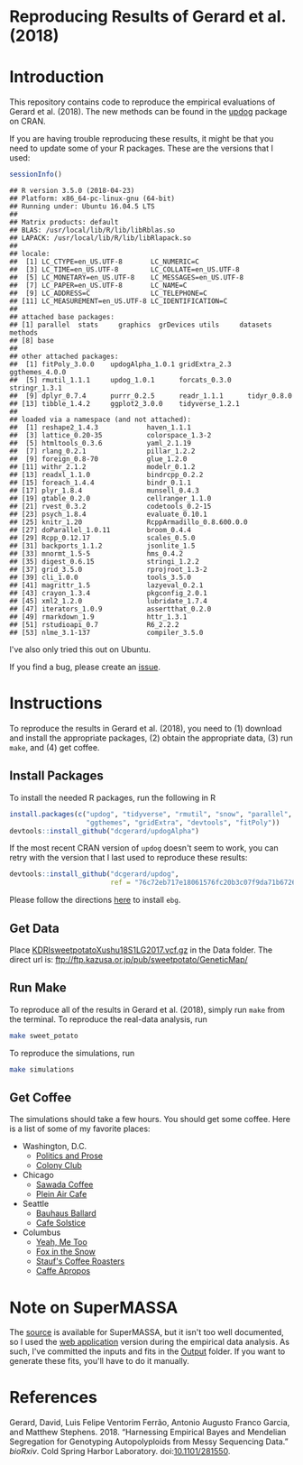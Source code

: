 Reproducing Results of Gerard et al. (2018)
================

Introduction
============

This repository contains code to reproduce the empirical evaluations of Gerard et al. (2018). The new methods can be found in the [updog](https://cran.r-project.org/package=updog) package on CRAN.

If you are having trouble reproducing these results, it might be that you need to update some of your R packages. These are the versions that I used:

``` r
sessionInfo()
```

    ## R version 3.5.0 (2018-04-23)
    ## Platform: x86_64-pc-linux-gnu (64-bit)
    ## Running under: Ubuntu 16.04.5 LTS
    ## 
    ## Matrix products: default
    ## BLAS: /usr/local/lib/R/lib/libRblas.so
    ## LAPACK: /usr/local/lib/R/lib/libRlapack.so
    ## 
    ## locale:
    ##  [1] LC_CTYPE=en_US.UTF-8       LC_NUMERIC=C              
    ##  [3] LC_TIME=en_US.UTF-8        LC_COLLATE=en_US.UTF-8    
    ##  [5] LC_MONETARY=en_US.UTF-8    LC_MESSAGES=en_US.UTF-8   
    ##  [7] LC_PAPER=en_US.UTF-8       LC_NAME=C                 
    ##  [9] LC_ADDRESS=C               LC_TELEPHONE=C            
    ## [11] LC_MEASUREMENT=en_US.UTF-8 LC_IDENTIFICATION=C       
    ## 
    ## attached base packages:
    ## [1] parallel  stats     graphics  grDevices utils     datasets  methods  
    ## [8] base     
    ## 
    ## other attached packages:
    ##  [1] fitPoly_3.0.0    updogAlpha_1.0.1 gridExtra_2.3    ggthemes_4.0.0  
    ##  [5] rmutil_1.1.1     updog_1.0.1      forcats_0.3.0    stringr_1.3.1   
    ##  [9] dplyr_0.7.4      purrr_0.2.5      readr_1.1.1      tidyr_0.8.0     
    ## [13] tibble_1.4.2     ggplot2_3.0.0    tidyverse_1.2.1 
    ## 
    ## loaded via a namespace (and not attached):
    ##  [1] reshape2_1.4.3            haven_1.1.1              
    ##  [3] lattice_0.20-35           colorspace_1.3-2         
    ##  [5] htmltools_0.3.6           yaml_2.1.19              
    ##  [7] rlang_0.2.1               pillar_1.2.2             
    ##  [9] foreign_0.8-70            glue_1.2.0               
    ## [11] withr_2.1.2               modelr_0.1.2             
    ## [13] readxl_1.1.0              bindrcpp_0.2.2           
    ## [15] foreach_1.4.4             bindr_0.1.1              
    ## [17] plyr_1.8.4                munsell_0.4.3            
    ## [19] gtable_0.2.0              cellranger_1.1.0         
    ## [21] rvest_0.3.2               codetools_0.2-15         
    ## [23] psych_1.8.4               evaluate_0.10.1          
    ## [25] knitr_1.20                RcppArmadillo_0.8.600.0.0
    ## [27] doParallel_1.0.11         broom_0.4.4              
    ## [29] Rcpp_0.12.17              scales_0.5.0             
    ## [31] backports_1.1.2           jsonlite_1.5             
    ## [33] mnormt_1.5-5              hms_0.4.2                
    ## [35] digest_0.6.15             stringi_1.2.2            
    ## [37] grid_3.5.0                rprojroot_1.3-2          
    ## [39] cli_1.0.0                 tools_3.5.0              
    ## [41] magrittr_1.5              lazyeval_0.2.1           
    ## [43] crayon_1.3.4              pkgconfig_2.0.1          
    ## [45] xml2_1.2.0                lubridate_1.7.4          
    ## [47] iterators_1.0.9           assertthat_0.2.0         
    ## [49] rmarkdown_1.9             httr_1.3.1               
    ## [51] rstudioapi_0.7            R6_2.2.2                 
    ## [53] nlme_3.1-137              compiler_3.5.0

I've also only tried this out on Ubuntu.

If you find a bug, please create an [issue](https://github.com/dcgerard/reproduce_genotyping/issues).

Instructions
============

To reproduce the results in Gerard et al. (2018), you need to (1) download and install the appropriate packages, (2) obtain the appropriate data, (3) run `make`, and (4) get coffee.

Install Packages
----------------

To install the needed R packages, run the following in R

``` r
install.packages(c("updog", "tidyverse", "rmutil", "snow", "parallel", 
                   "ggthemes", "gridExtra", "devtools", "fitPoly"))
devtools::install_github("dcgerard/updogAlpha")
```

If the most recent CRAN version of `updog` doesn't seem to work, you can retry with the version that I last used to reproduce these results:

``` r
devtools::install_github("dcgerard/updog", 
                         ref = "76c72eb717e18061576fc20b3c07f9da71b67263")
```

Please follow the directions [here](https://github.com/pblischak/polyploid-genotyping/tree/master/ebg) to install `ebg`.

Get Data
--------

Place [KDRIsweetpotatoXushu18S1LG2017.vcf.gz](http://sweetpotato-garden.kazusa.or.jp/) in the Data folder. The direct url is: <ftp://ftp.kazusa.or.jp/pub/sweetpotato/GeneticMap/>

Run Make
--------

To reproduce all of the results in Gerard et al. (2018), simply run `make` from the terminal. To reproduce the real-data analysis, run

``` bash
make sweet_potato
```

To reproduce the simulations, run

``` bash
make simulations
```

Get Coffee
----------

The simulations should take a few hours. You should get some coffee. Here is a list of some of my favorite places:

-   Washington, D.C.
    -   [Politics and Prose](https://www.yelp.com/biz/politics-and-prose-washington)
    -   [Colony Club](https://www.yelp.com/biz/colony-club-washington)
-   Chicago
    -   [Sawada Coffee](https://www.yelp.com/biz/sawada-coffee-chicago)
    -   [Plein Air Cafe](https://www.yelp.com/biz/plein-air-cafe-and-eatery-chicago-2)
-   Seattle
    -   [Bauhaus Ballard](https://www.yelp.com/biz/bauhaus-ballard-seattle)
    -   [Cafe Solstice](https://www.yelp.com/biz/cafe-solstice-seattle)
-   Columbus
    -   [Yeah, Me Too](https://www.yelp.com/biz/yeah-me-too-columbus)
    -   [Fox in the Snow](https://www.yelp.com/biz/fox-in-the-snow-cafe-columbus-2)
    -   [Stauf's Coffee Roasters](https://www.yelp.com/biz/staufs-coffee-roasters-columbus-2)
    -   [Caffe Apropos](https://www.yelp.com/biz/caff%C3%A9-apropos-columbus-2)

Note on SuperMASSA
==================

The [source](https://bitbucket.org/orserang/supermassa) is available for SuperMASSA, but it isn't too well documented, so I used the [web application](http://statgen.esalq.usp.br/SuperMASSA/) version during the empirical data analysis. As such, I've committed the inputs and fits in the [Output](https://github.com/dcgerard/reproduce_genotyping/tree/master/Output/supermassa_formatted_data) folder. If you want to generate these fits, you'll have to do it manually.

References
==========

Gerard, David, Luis Felipe Ventorim Ferrão, Antonio Augusto Franco Garcia, and Matthew Stephens. 2018. “Harnessing Empirical Bayes and Mendelian Segregation for Genotyping Autopolyploids from Messy Sequencing Data.” *bioRxiv*. Cold Spring Harbor Laboratory. doi:[10.1101/281550](https://doi.org/10.1101/281550).
